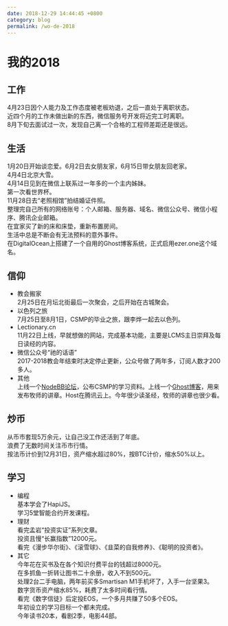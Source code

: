 ```yaml
---
date: 2018-12-29 14:44:45 +0800
category: blog
permalink: /wo-de-2018
---
```

# 我的2018

## 工作

4月23日因个人能力及工作态度被老板劝退，之后一直处于离职状态。  
近四个月的工作未做出新的东西，微信服务号开发将近完工时离职。  
8月下旬去面试过一次，发现自己离一个合格的工程师差距还是很远。

## 生活

1月20日开始谈恋爱。6月2日去女朋友家，6月15日带女朋友回老家。  
4月4日北京大雪。  
4月14日见到在微信上联系过一年多的一个主内姊妹。  
第一次看世界杯。  
11月28日去“老照相馆”拍结婚证件照。  
整理完自己所有的网络账号：个人邮箱、服务器、域名、微信公众号、微信小程序、腾讯企业邮箱。  
在宜家买了新的床和床垫，重新布置房间。  
生活中总是不断会有无法预料的意外事件。  
在DigitalOcean上搭建了一个自用的Ghost博客系统，正式启用ezer.one这个域名。

## 信仰

- 教会搬家  
2月25日在月坛北街最后一次聚会，之后开始在古城聚会。
- 以色列之旅  
7月25日至8月1日，CSMP的毕业之旅，跟李烨一起去以色列。
- Lectionary.cn  
11月22日上线，早就想做的网站，完成基本功能，主要是LCMS主日崇拜及每日读经的内容。
- 微信公众号“祂的话语”  
2017-2018教会年结束时决定停止更新，公众号做了两年多，订阅人数才200多人。
- 其他  
上线一个[NodeBB论坛](http://forum.hisword.cn)，公布CSMP的学习资料。上线一个[Ghost博客](http://blog.hisword.cn)，用来发布牧师的讲章。Host在腾讯云上。今年很少读圣经，牧师的讲章也很少看。

## 炒币

从币市套现5万余元，让自己没工作还活到了年底。  
浪费了无数时间关注币市行情。  
按法币计价到12月31日，资产缩水超过80%，按BTC计价，缩水50%以上。

## 学习

- 编程  
基本学会了HapiJS。  
学习5堂智能合约开发课程。
- 理财  
看完孟岩“投资实证”系列文章。  
投资且慢“长赢指数”12000元。  
看完《漫步华尔街》、《滚雪球》、《韭菜的自我修养》、《聪明的投资者》。
- 其它  
今年花在买书及在各个知识付费平台的钱超过8000元。  
在多抓鱼一折转让图书二十余册，收入不到500元。  
处理2台二手电脑，两年前买多Smartisan M1手机坏了，入手一台坚果3。  
数字货币资产缩水85%，耗费了太多时间看行情。  
看完《数字信徒》后定投EOS，一个多月共赚了50多个EOS。  
年初设立的学习目标一个都未完成。  
今年读书20本，看剧2季，电影44部。

